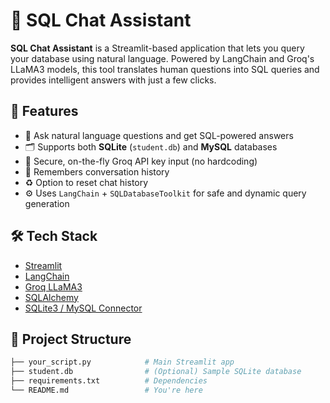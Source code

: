# 💬 SQL Chat Assistant

**SQL Chat Assistant** is a Streamlit-based application that lets you query your database using natural language. Powered by LangChain and Groq's LLaMA3 models, this tool translates human questions into SQL queries and provides intelligent answers with just a few clicks.

## 🚀 Features

- 🤖 Ask natural language questions and get SQL-powered answers
- 🗂️ Supports both **SQLite** (`student.db`) and **MySQL** databases
- 🔐 Secure, on-the-fly Groq API key input (no hardcoding)
- 🔄 Remembers conversation history
- ♻️ Option to reset chat history
- ⚙️ Uses `LangChain` + `SQLDatabaseToolkit` for safe and dynamic query generation

## 🛠️ Tech Stack

- [Streamlit](https://streamlit.io/)
- [LangChain](https://www.langchain.com/)
- [Groq LLaMA3](https://console.groq.com/)
- [SQLAlchemy](https://www.sqlalchemy.org/)
- [SQLite3 / MySQL Connector](https://dev.mysql.com/doc/connector-python/en/)

## 📁 Project Structure
```bash
├── your_script.py            # Main Streamlit app
├── student.db                # (Optional) Sample SQLite database
├── requirements.txt          # Dependencies
└── README.md                 # You're here

